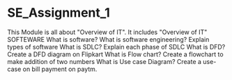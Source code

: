 # SE_Assignment_1

This Module is all about "Overview of IT".
It includes  "Overview of IT"
SOFTEWARE
What is software? What is software engineering?
Explain types of software
What is SDLC? Explain each phase of SDLC
What is DFD? Create a DFD diagram on Flipkart
What is Flow chart? Create a flowchart to make addition of two numbers
What is Use case Diagram? Create a use-case on bill payment on paytm.
